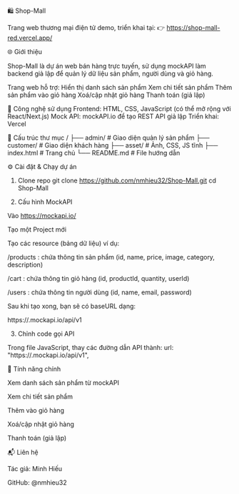 🛍️ Shop-Mall

Trang web thương mại điện tử demo, triển khai tại:
👉 https://shop-mall-red.vercel.app/

🌐 Giới thiệu

Shop-Mall là dự án web bán hàng trực tuyến, sử dụng mockAPI làm backend giả lập để quản lý dữ liệu sản phẩm, người dùng và giỏ hàng.

Trang web hỗ trợ:
Hiển thị danh sách sản phẩm
Xem chi tiết sản phẩm
Thêm sản phẩm vào giỏ hàng
Xoá/cập nhật giỏ hàng
Thanh toán (giả lập)

🧱 Công nghệ sử dụng
Frontend: HTML, CSS, JavaScript (có thể mở rộng với React/Next.js)
Mock API: mockAPI.io để tạo REST API giả lập
Triển khai: Vercel

📁 Cấu trúc thư mục
/
├── admin/               # Giao diện quản lý sản phẩm
├── customer/            # Giao diện khách hàng
├── asset/               # Ảnh, CSS, JS tĩnh
├── index.html           # Trang chủ
└── README.md            # File hướng dẫn

⚙️ Cài đặt & Chạy dự án
1. Clone repo
git clone https://github.com/nmhieu32/Shop-Mall.git
cd Shop-Mall

2. Cấu hình MockAPI

Vào https://mockapi.io/

Tạo một Project mới

Tạo các resource (bảng dữ liệu) ví dụ:

/products : chứa thông tin sản phẩm (id, name, price, image, category, description)

/cart : chứa thông tin giỏ hàng (id, productId, quantity, userId)

/users : chứa thông tin người dùng (id, name, email, password)

Sau khi tạo xong, bạn sẽ có baseURL dạng:

https://<your-project>.mockapi.io/api/v1

3. Chỉnh code gọi API

Trong file JavaScript, thay các đường dẫn API thành:
url: "https://<your-project>.mockapi.io/api/v1",

🚀 Tính năng chính

 Xem danh sách sản phẩm từ mockAPI

 Xem chi tiết sản phẩm

 Thêm vào giỏ hàng

 Xoá/cập nhật giỏ hàng

 Thanh toán (giả lập)

 📬 Liên hệ

Tác giả: Minh Hiếu

GitHub: @nmhieu32